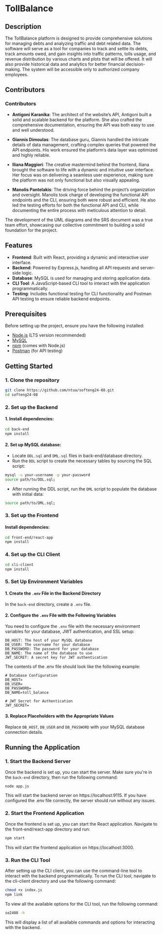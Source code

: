 # TollBalance

## Description

The TollBalance platform is designed to provide comprehensive solutions for managing debts and analyzing traffic and debt related data. The software will serve as a tool for companies to track and settle its debts, track amounts owed, and gain insights into traffic patterns, tolls usage, and revenue distribution by various charts and plots that will be offered. It will also provide historical data and analytics for better financial decision-making. The system will be accessible only to authorized company employees.

## Contributors

### Contributors

- **Antigoni Karanika**: The architect of the website’s API, Antigoni built a solid and scalable backend for the platform. She also crafted the comprehensive documentation, ensuring the API was both easy to use and well understood.

- **Giannis Dimoulas**: The database guru, Giannis handled the intricate details of data management, crafting complex queries that powered the API endpoints. His work ensured the platform’s data layer was optimized and highly reliable.

- **Iliana Maggiori**: The creative mastermind behind the frontend, Iliana brought the software to life with a dynamic and intuitive user interface. Her focus was on delivering a seamless user experience, making sure the platform was not only functional but also visually appealing.

- **Manolis Pantelakis**: The driving force behind the project’s organization and oversight. Manolis took charge of developing the functional API endpoints and the CLI, ensuring both were robust and efficient. He also led the testing efforts for both the functional API and CLI, while documenting the entire process with meticulous attention to detail.

The development of the UML diagrams and the SRS document was a true team effort, showcasing our collective commitment to building a solid foundation for the project.

## Features

- **Frontend**: Built with React, providing a dynamic and interactive user interface.
- **Backend**: Powered by Express.js, handling all API requests and server-side logic.
- **Database**: MySQL is used for managing and storing application data.
- **CLI Tool**: A JavaScript-based CLI tool to interact with the application programmatically.
- **Testing**: Includes functional testing for CLI functionality and Postman API testing to ensure reliable backend endpoints.

## Prerequisites

Before setting up the project, ensure you have the following installed:

- [Node.js](https://nodejs.org/) (LTS version recommended)
- [MySQL](https://dev.mysql.com/downloads/)
- [npm](https://www.npmjs.com/get-npm) (comes with Node.js)
- [Postman](https://www.postman.com/downloads/) (for API testing)

## Getting Started

### 1. Clone the repository

```bash
git clone https://github.com/ntua/softeng24-08.git
cd softeng24-08
```

### 2. Set up the Backend

#### 1. Install dependencies:

```bash
cd back-end
npm install
```

#### 2. Set up MySQL database:

- Locate `DDL.sql` and `DML.sql` files in back-end/database directory.
- Run the `DDL` script to create the necessary tables by sourcing the SQL script:

```bash
mysql -u your-username -p your-password
source path/to/DDL.sql;
```

- After running the DDL script, run the `DML` script to populate the database with initial data:

```bash
source path/to/DML.sql;
```

### 3. Set up the Frontend

#### Install dependencies:

```bash
cd front-end/react-app
npm install
```

### 4. Set up the CLI Client

```bash
cd cli-client
npm install
```

### 5. Set Up Environment Variables

#### 1. Create the `.env` File in the Backend Directory

In the `back-end` directory, create a `.env` file.

#### 2. Configure the `.env` File with the Following Variables

You need to configure the `.env` file with the necessary environment variables for your database, JWT authentication, and SSL setup:

```text
DB_HOST: The host of your MySQL database
DB_USER: The username for your database
DB_PASSWORD: The password for your database
DB_NAME: The name of the database to use
JWT_SECRET: A secret key for JWT authentication
```

The contents of the .env file should look like the following example:

```text
# Database Configuration
DB_HOST=
DB_USER=
DB_PASSWORD=
DB_NAME=toll_balance

# JWT Secret for Authentication
JWT_SECRET=
```

#### 3. Replace Placeholders with the Appropriate Values

Replace `DB_HOST`, `DB_USER` and `DB_PASSWORD` with your MySQL database connection details.

## Running the Application

### 1. Start the Backend Server

Once the backend is set up, you can start the server. Make sure you're in the `back-end` directory, then run the following command:

```bash
node app.js
```

This will start the backend server on https://localhost:9115. If you have configured the .env file correctly, the server should run without any issues.

### 2. Start the Frontend Application

Once the frontend is set up, you can start the React application. Navigate to the front-end/react-app directory and run:

```bash
npm start
```

This will start the frontend application on https://localhost:3000.

### 3. Run the CLI Tool

After setting up the CLI client, you can use the command-line tool to interact with the backend programmatically. To run the CLI tool, navigate to the cli-client directory and use the following command:

```bash
chmod +x index.js
npm link
```

To view all the available options for the CLI tool, run the following command:

```bash
se2408 -h
```

This will display a list of all available commands and options for interacting with the backend.
